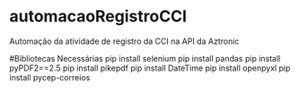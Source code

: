 # automacaoRegistroCCI
Automação da atividade de registro da CCI na API da Aztronic

#Bibliotecas Necessárias
pip install selenium
pip install pandas
pip install pyPDF2==2.5
pip install pikepdf
pip install DateTime
pip install openpyxl
pip install pycep-correios

